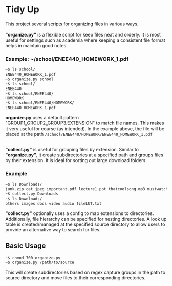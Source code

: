 # Tidy Up
This project several scripts for organizing files in various ways.<br><br>
<strong>"organize.py"</strong> is a flexible script for keep files neat and orderly. It is
most useful for settings such as academia where keeping a consistent file format helps in 
maintain good notes.
<br>

### Example: ~/school/ENEE440_HOMEWORK_1.pdf
```bash
~$ ls school/
ENEE440_HOMEWORK_1.pdf
~$ organize.py school
~$ ls school/
ENEE440
~$ ls school/ENEE440/
HOMEWORK
~$ ls school/ENEE440/HOMEWORK/
ENEE440_HOMEWORK_1.pdf
```
<strong>organize.py</strong> uses a default pattern "GROUP1_GROUP2_GROUP3.EXTENSION" to 
match file names. This makes it very useful for course (as intended). In the example 
above, the file will be placed at the path 
`/school/ENEE440/HOMEWORK/ENEE440_HOMEWORK_1.pdf`
<br><br>

<strong>"collect.py"</strong> is useful for grouping files by extension. Similar to 
<strong>"organize.py"</strong>, it create subdirectories at a specified path and groups
files by their extension. It is ideal for sorting out large download folders.

### Example
```bash
~$ ls Downloads/
junk.zip cat.jpeg important.pdf lecture1.ppt thatcoolsong.mp3 mustwatchclip.mp4
~$ collect.py Downloads
~$ ls Downloads/
others images docs video audio fileLUT.txt
```
<strong>"collect.py"</strong> optionally uses a config to map extensions to directories.
Additionally, file hierarchy can be specified for nesting directories. A look up table
is created/managed at the specified source directory to allow users to provide an
alternative way to search for files.


## Basic Usage
```bash
~$ chmod 700 organize.py
~$ organize.py /path/to/source
```
This will create subdirectories based on regex capture groups in the path to source directory and move files to their corresponding directories.
